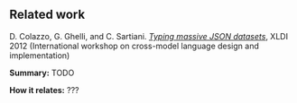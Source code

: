 Related work
------------


D. Colazzo, G. Ghelli, and C. Sartiani. _[Typing massive JSON datasets](http://workshops.inf.ed.ac.uk/xldi2012/colazzo_xldi.pdf)_, XLDI 2012
(International workshop on cross-model language design and implementation)

**Summary:** TODO

**How it relates:** ???